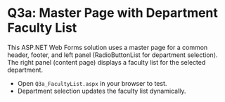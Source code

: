 # Q3a: Master Page with Department Faculty List

This ASP.NET Web Forms solution uses a master page for a common header, footer, and left panel (RadioButtonList for department selection). The right panel (content page) displays a faculty list for the selected department.

- Open `Q3a_FacultyList.aspx` in your browser to test.
- Department selection updates the faculty list dynamically.
